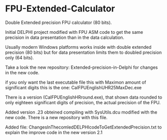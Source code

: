 # FPU-Extended-Calculator
Double Extended precision FPU calculator (80 bits).

Initial DELPHI project modified with FPU ASM code to get the same precision in data presentation than in the data calculation.

Usually modern Windows platforms works inside with double extended precision (80 bits) but for data presentation limits them to doubled precision only (64 bits). 

Take a look the new repository: Extended-precision-in-Delphi for changes in the new code.

if you only want the last executable file this with Maximon amount of significant digits this is the one: CalFPUEnglishUHR25MaxDec.exe

There is a version (CalFPUEnglishHRround.exe), that shown data rounded to only eighteen significant digits of precision, the actual precision of the FPU.

Added version .23 obteined compiling with SysUtils.dcu modified with the new code. There is a new repository with this file. 

Added file: ChangesInThecomledDELPHIcodeToGetExtendedPrecision.txt to explain the improve code in the new version 2.1
